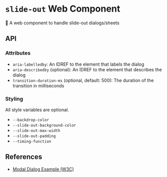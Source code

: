 # `slide-out` Web Component

🛝 A web component to handle slide-out dialogs/sheets

## API

### Attributes

- `aria-labelledby`: An IDREF to the element that labels the dialog
- `aria-describedby` (optional): An IDREF to the element that describes the dialog
- `transition-duration-ms` (optional, default: 500): The duration of the transition in milliseconds

### Styling

All style variables are optional.

- `--backdrop-color`
- `--slide-out-background-color`
- `--slide-out-max-width`
- `--slide-out-padding`
- `--timing-function`

## References

- [Modal Dialog Example
  (W3C)](https://www.w3.org/WAI/ARIA/apg/patterns/dialog-modal/examples/dialog/)
